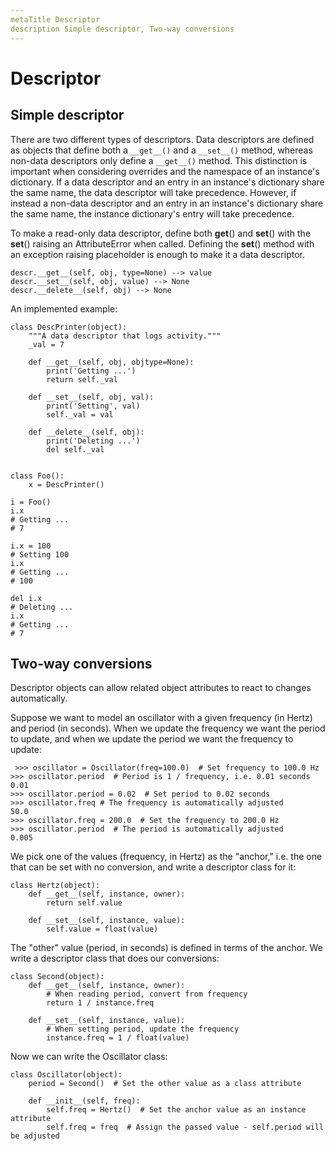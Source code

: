 ```yaml
---
metaTitle Descriptor
description Simple descriptor, Two-way conversions
---
```


# Descriptor




## Simple descriptor


There are two different types of descriptors. Data descriptors are defined as objects that define both a `__get__()` and a `__set__()` method, whereas non-data descriptors only define a `__get__()` method. This distinction is important when considering overrides and the namespace of an instance's dictionary. If a data descriptor and an entry in an instance's dictionary share the same name, the data descriptor will take precedence. However, if instead a non-data descriptor and an entry in an instance's dictionary share the same name, the instance dictionary's entry will take precedence.

To make a read-only data descriptor, define both **get**() and **set**() with the **set**() raising an AttributeError when called. Defining the **set**() method with an exception raising placeholder is enough to make it a data descriptor.

```
descr.__get__(self, obj, type=None) --> value
descr.__set__(self, obj, value) --> None
descr.__delete__(self, obj) --> None

```

An implemented example:

```
class DescPrinter(object):
    """A data descriptor that logs activity."""
    _val = 7
    
    def __get__(self, obj, objtype=None):
        print('Getting ...')
        return self._val

    def __set__(self, obj, val):
        print('Setting', val)
        self._val = val
    
    def __delete__(self, obj):
        print('Deleting ...')
        del self._val


class Foo():
    x = DescPrinter()       

i = Foo()
i.x
# Getting ...
# 7

i.x = 100
# Setting 100
i.x
# Getting ...
# 100

del i.x
# Deleting ...
i.x
# Getting ...
# 7

```



## Two-way conversions


Descriptor objects can allow related object attributes to react to changes automatically.

Suppose we want to model an oscillator with a given frequency (in Hertz) and period (in seconds). When we update the frequency we want the period to update, and when we update the period we want the frequency to update:

```
 >>> oscillator = Oscillator(freq=100.0)  # Set frequency to 100.0 Hz
>>> oscillator.period  # Period is 1 / frequency, i.e. 0.01 seconds
0.01
>>> oscillator.period = 0.02  # Set period to 0.02 seconds
>>> oscillator.freq # The frequency is automatically adjusted
50.0
>>> oscillator.freq = 200.0  # Set the frequency to 200.0 Hz
>>> oscillator.period  # The period is automatically adjusted
0.005

```

We pick one of the values (frequency, in Hertz) as the "anchor," i.e. the one that can be set with no conversion, and write a descriptor class for it:

```
class Hertz(object):
    def __get__(self, instance, owner):
        return self.value

    def __set__(self, instance, value):
        self.value = float(value)

```

The "other" value (period, in seconds) is defined in terms of the anchor. We write a descriptor class that does our conversions:

```
class Second(object):
    def __get__(self, instance, owner):
        # When reading period, convert from frequency
        return 1 / instance.freq
    
    def __set__(self, instance, value):
        # When setting period, update the frequency
        instance.freq = 1 / float(value)

```

Now we can write the Oscillator class:

```
class Oscillator(object):
    period = Second()  # Set the other value as a class attribute

    def __init__(self, freq):
        self.freq = Hertz()  # Set the anchor value as an instance attribute
        self.freq = freq  # Assign the passed value - self.period will be adjusted

```

